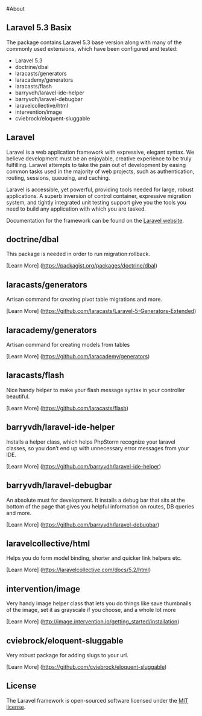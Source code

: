 #About
## Laravel 5.3 Basix

The package contains Laravel 5.3 base version along with many of the commonly used extensions, which have been configured and tested:

* Laravel 5.3
* doctrine/dbal 
* laracasts/generators
* laracademy/generators
* laracasts/flash 
* barryvdh/laravel-ide-helper 
* barryvdh/laravel-debugbar
* laravelcollective/html
* intervention/image
* cviebrock/eloquent-sluggable 

## Laravel

Laravel is a web application framework with expressive, elegant syntax. We believe development must be an enjoyable, creative experience to be truly fulfilling. Laravel attempts to take the pain out of development by easing common tasks used in the majority of web projects, such as authentication, routing, sessions, queueing, and caching.

Laravel is accessible, yet powerful, providing tools needed for large, robust applications. A superb inversion of control container, expressive migration system, and tightly integrated unit testing support give you the tools you need to build any application with which you are tasked.

Documentation for the framework can be found on the [Laravel website](http://laravel.com/docs).

## doctrine/dbal 

This package is needed in order to run migration:rollback.

[Learn More] (https://packagist.org/packages/doctrine/dbal)

## laracasts/generators 

Artisan command for creating pivot table migrations and more.

[Learn More] (https://github.com/laracasts/Laravel-5-Generators-Extended)

## laracademy/generators 

Artisan command for creating models from tables

[Learn More] (https://github.com/laracademy/generators)

## laracasts/flash 

Nice handy helper to make your flash message syntax in your controller beautiful.

[Learn More] (https://github.com/laracasts/flash)

## barryvdh/laravel-ide-helper 

Installs a helper class, which helps PhpStorm recognize your laravel classes, so you don’t end up with unnecessary error messages from your IDE.

[Learn More] (https://github.com/barryvdh/laravel-ide-helper)

## barryvdh/laravel-debugbar

An absolute must for development. It installs a debug bar that sits at the bottom of the page that gives you helpful information on routes, DB queries and more.

[Learn More] (https://github.com/barryvdh/laravel-debugbar)

## laravelcollective/html

Helps you do form model binding, shorter and quicker link helpers etc. 

[Learn More] (https://laravelcollective.com/docs/5.2/html)

## intervention/image 

Very handy image helper class that lets you do things like save thumbnails of the image, set it as grayscale if you choose, and a whole lot more

[Learn More] (http://image.intervention.io/getting_started/installation)

## cviebrock/eloquent-sluggable 

Very robust package for adding slugs to your url.

[Learn More] (https://github.com/cviebrock/eloquent-sluggable)


## License

The Laravel framework is open-sourced software licensed under the [MIT license](http://opensource.org/licenses/MIT).
